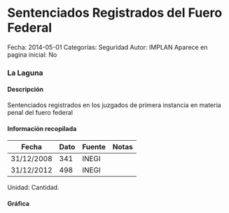 Sentenciados Registrados del Fuero Federal
=====

Fecha: 2014-05-01
Categorías: Seguridad
Autor: IMPLAN
Aparece en pagina inicial: No

### La Laguna

#### Descripción

Sentenciados registrados en los juzgados de primera instancia en materia penal del fuero federal

#### Información recopilada

<table class="table table-hover table-bordered matriz">
  <thead>
    <tr><th>Fecha</th><th>Dato</th><th>Fuente</th><th>Notas</th></tr>
  </thead>
  <tbody>
    <tr><td class="centrado">31/12/2008</td><td class="derecha">341</td><td>INEGI</td><td></td></tr>
    <tr><td class="centrado">31/12/2012</td><td class="derecha">498</td><td>INEGI</td><td></td></tr>
  </tbody>
</table>

Unidad: Cantidad.

#### Gráfica

<div id="Morrisagxdwhyi" class="grafica"></div>
  <!-- JAVASCRIPT DE LA GRAFICA EN Morrisagxdwhyi -->
  <script>
  new Morris.Line({
    element: 'Morrisagxdwhyi',
    data: [
      { fecha: '2008-12-31', dato: 341 },
      { fecha: '2012-12-31', dato: 498 }
    ],
    xkey: 'fecha',
    ykeys: ['dato'],
    labels: ['Dato'],
    lineColors: ['#FF5B02'],
    xLabelFormat: function(d) {
      return d.getDate()+'/'+(d.getMonth()+1)+'/'+d.getFullYear();
    },
    dateFormat: function (ts) {
      var d = new Date(ts);
      return d.getDate() + '/' + (d.getMonth() + 1) + '/' + d.getFullYear();
    }
  });
  </script>
